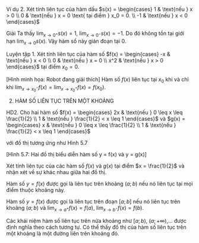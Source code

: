Ví dụ 2. Xét tính liên tục của hàm dấu $s(x) = \begin{cases}
1 & \text{nếu } x > 0 \\
0 & \text{nếu } x = 0 \text{ tại điểm } x_0 = 0. \\
-1 & \text{nếu } x < 0
\end{cases}$

Giải
Ta thấy $\lim_{x \to 0^+} s(x) = 1$, $\lim_{x \to 0^-} s(x) = -1$. Do đó không tồn tại giới hạn $\lim_{x \to 0} s(x)$.
Vậy hàm số này gián đoạn tại 0.

Luyện tập 1. Xét tính liên tục của hàm số $f(x) = \begin{cases}
-x & \text{nếu } x < 0 \\
0 & \text{nếu } x = 0 \\
x^2 & \text{nếu } x > 0
\end{cases}$
tại điểm $x_0 = 0$.

[Hình minh họa: Robot đang giải thích] Hàm số $f(x)$ liên tục tại $x_0$ khi và chỉ khi $\lim_{x \to x_0^-} f(x) = \lim_{x \to x_0^+} f(x) = f(x_0)$.

2. HÀM SỐ LIÊN TỤC TRÊN MỘT KHOẢNG

HD2. Cho hai hàm số $f(x) = \begin{cases}
2x & \text{nếu } 0 \leq x \leq \frac{1}{2} \\
1 & \text{nếu } \frac{1}{2} < x \leq 1
\end{cases}$ và $g(x) = \begin{cases}
x & \text{nếu } 0 \leq x \leq \frac{1}{2} \\
1 & \text{nếu } \frac{1}{2} < x \leq 1
\end{cases}$

với đồ thị tương ứng như Hình 5.7

[Hình 5.7: Hai đồ thị biểu diễn hàm số y = f(x) và y = g(x)]

Xét tính liên tục của các hàm số $f(x)$ và $g(x)$ tại điểm $x = \frac{1}{2}$ và nhận xét về sự khác nhau giữa hai đồ thị.

Hàm số $y = f(x)$ được gọi là liên tục trên khoảng $(a; b)$ nếu nó liên tục tại mọi điểm thuộc khoảng này.

Hàm số $y = f(x)$ được gọi là liên tục trên đoạn $[a; b]$ nếu nó liên tục trên khoảng $(a; b)$ và $\lim_{x \to a^+} f(x) = f(a)$, $\lim_{x \to b^-} f(x) = f(b)$.

Các khái niệm hàm số liên tục trên nửa khoảng như $[a; b)$, $(a; +\infty)$,... được định nghĩa theo cách tương tự. Có thể thấy đồ thị của hàm số liên tục trên một khoảng là một đường liên trên khoảng đó.